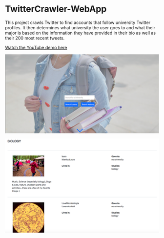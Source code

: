 # TwitterCrawler-WebApp
This project crawls Twitter to find accounts that follow university Twitter profiles. It then determines what university the user goes to and what their major is
	based on the information they have provided in their bio as well as their 200 most recent tweets.


[Watch the YouTube demo here](https://youtu.be/8sXR92EQDiE)

![home page](https://github.com/royad/TwitterCrawler-WebApp/blob/master/twitter%20crawler%201.png)

![crawler page](https://github.com/royad/TwitterCrawler-WebApp/blob/master/twitter%20crawler%202.png)




